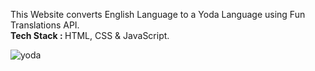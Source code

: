 This Website converts English Language to a Yoda Language using Fun Translations API.<br>
<strong>Tech Stack : </strong>HTML, CSS & JavaScript.

![yoda](https://user-images.githubusercontent.com/105967722/194034326-7c24b1f1-f997-41ed-873e-b0cc76caf856.png)
